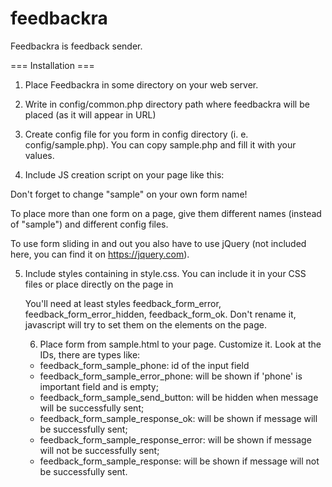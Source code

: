 feedbackra
==========

Feedbackra is feedback sender.


=== Installation ===

1. Place Feedbackra in some directory on your web server.

2. Write in config/common.php directory path where feedbackra will be placed (as it will appear in URL)

3. Create config file for you form in config directory (i. e. config/sample.php). You can copy sample.php and fill it with your values.

4. Include JS creation script on your page like this:

<script src="/feedbackra/javascript.php?form=sample" type="text/javascript"></script>

Don't forget to change "sample" on your own form name!

To place more than one form on a page, give them different names (instead of "sample") and different config files.

To use form sliding in and out you also have to use jQuery (not included here, you can find it on https://jquery.com).

5. Include styles containing in style.css. You can include it in your CSS files or place directly on the page in <STYLE> tag just like this:
<STYLE> ... contents of style.css ... </STYLE>

You'll need at least styles feedback_form_error, feedback_form_error_hidden, feedback_form_ok. Don't rename it, javascript will try to set them on the elements on the page.

6. Place form from sample.html to your page. Customize it. Look at the IDs, there are types like:

* feedback_form_sample_phone: id of the input field
* feedback_form_sample_error_phone: will be shown if 'phone' is important field and is empty;
* feedback_form_sample_send_button: will be hidden when message will be successfully sent;
* feedback_form_sample_response_ok: will be shown if message will be successfully sent;
* feedback_form_sample_response_error: will be shown if message will not be successfully sent;
* feedback_form_sample_response: will be shown if message will not be successfully sent.


